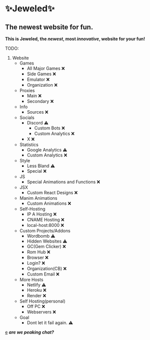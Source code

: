 # ✨Jeweled✨
## The newest website for fun.
**This is Jeweled, the _newest_, most _innovative_, website for your fun!**

TODO:
1. Website
   - Games
     - All Major Games ❌
     - Side Games ❌
     - Emulator ❌
     - Organization ❌
   - Proxies
     - Main ❌
     - Secondary ❌
   - Info
     - Sources ❌
   - Socials
     - Discord ⚠️
        - Custom Bots ❌
        - Custom Analytics ❌
     - X ❌
   - Statistics 
     - Google Analytics ⚠️
     - Custom Analytics ❌
   - Style 
     - Less Bland ⚠️
     - Special ❌
   - JS
     - Special Animations and Functions ❌
   - JSX
     - Custom React Designs ❌
   - Manim Animations
     - Custom Animations ❌
   - Self-Hosting
     - IP A Hosting ❌
     - CNAME Hosting ❌
     - local-host:8000 ❌
   - Custom Projects/Addons
     - Wordbomb ⚠️
     - Hidden Websites ⚠️
     - GC(Gem Clicker) ❌
     - Rom Hub ❌
     - Browser ❌
     - Login? ❌
     - Organization(CB) ❌
     - Custom Email ❌
   - More Hosts
     - Netlify ⚠️
     - Heroku ❌
     - Render ❌
   - Self Hosting(personal)
     - Off PC ❌
     - Webservers ❌
   - Goal
     - Dont let it fail again. ⚠️

<a href="">e</a>
***are we peaking chat?***
